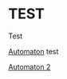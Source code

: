 # TEST 

Test

[Automaton](automaton.md "Automaton") test <br>

<a href="https://github.com/BurhanH/burhanh.github.io/raw/master/automaton.md">Automaton 2</a>
